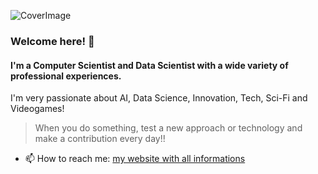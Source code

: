 
![CoverImage](https://drive.google.com/file/d/1W96slGi7vlJNQSQtheDzTxTqY0wDOfAh/view?usp=sharing)


### Welcome here! 👋

#### I'm a Computer Scientist and Data Scientist with a wide variety of professional experiences.

I'm very passionate about AI, Data Science, Innovation, Tech, Sci-Fi and Videogames!

> When you do something, test a new approach or technology and make a contribution every day!!

- 📫 How to reach me: [my website with all informations](https://andreaguzzo.com)


<!--
**JeyDi/JeyDi** is a ✨ _special_ ✨ repository because its `README.md` (this file) appears on your GitHub profile.

Here are some ideas to get you started:

- 🔭 I’m currently working on ...
- 🌱 I’m currently learning ...
- 👯 I’m looking to collaborate on ...
- 🤔 I’m looking for help with ...
- 💬 Ask me about ...
- 📫 How to reach me: ...
- 😄 Pronouns: ...
- ⚡ Fun fact: ...

Usefull links: 
- https://github.com/matiassingers/awesome-readme
- https://guides.github.com/pdfs/markdown-cheatsheet-online.pdf
- https://dev.to/m0nica/how-to-create-a-github-profile-readme-1paj


-->
